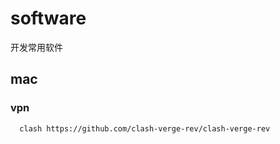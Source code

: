 # software
开发常用软件

## mac

### vpn
```
  clash https://github.com/clash-verge-rev/clash-verge-rev
```
